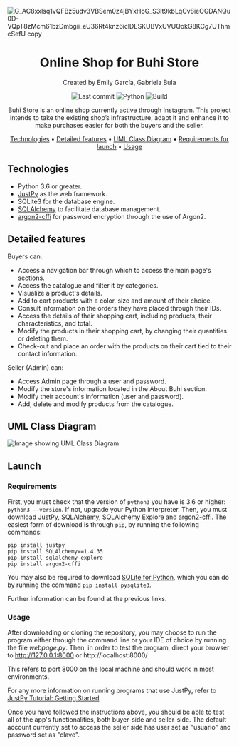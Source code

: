 ![G_AC8xxlsq1vQFBz5udv3VBSem0z4jBYxHoG_S3lt9kbLqCv8ieOGDANQu0D-VQpT8zMcm61bzDmbgii_eU36Rt4knz6iclDESKUBVxUVUQokG8KCg7UThmcSefU copy](https://user-images.githubusercontent.com/98894987/171398829-cd041305-e7ad-427f-a984-933992ad30cf.jpg)
<div align="center">

# Online Shop for Buhi Store
Created by Emily García, Gabriela Bula

![Last commit](https://img.shields.io/badge/last%20commit-may%202022-lightgrey)
![Python](https://img.shields.io/badge/python-v3.6+-blue.svg)
![Build](https://img.shields.io/badge/build-passing-brightgreen)

Buhi Store is an online shop currently active through Instagram. This project intends to take the existing shop’s infrastructure, adapt it and enhance it 
to make purchases easier for both the buyers and the seller.

[Technologies](#technologies) •
[Detailed features](#detailed-features) •
[UML Class Diagram](#uml-class-diagram) •
[Requirements for launch](#requirements) •
[Usage](#usage)
  
</div>

## Technologies
- Python 3.6 or greater.
- [JustPy](https://github.com/elimintz/justpy.git) as the web framework.
- SQLite3 for the database engine.
- [SQLAlchemy](https://github.com/sqlalchemy/sqlalchemy) to facilitate database management.
- [argon2-cffi](https://github.com/hynek/argon2-cffi.git) for password encryption through the use of Argon2.

## Detailed features
Buyers can:
- Access a navigation bar through which to access the main page's sections.
- Access the catalogue and filter it by categories.
- Visualize a product's details.
- Add to cart products with a color, size and amount of their choice.
- Consult information on the orders they have placed through their IDs.
- Access the details of their shopping cart, including products, their characteristics, and total.
- Modify the products in their shopping cart, by changing their quantities or deleting them.
- Check-out and place an order with the products on their cart tied to their contact information.

Seller (Admin) can:
- Access Admin page through a user and password.
- Modify the store's information located in the About Buhi section.
- Modify their account's information (user and password).
- Add, delete and modify products from the catalogue.

## UML Class Diagram
![Image showing UML Class Diagram](https://user-images.githubusercontent.com/98894987/170511542-ade2d622-ee3d-4319-a089-0acd79567528.png)

## Launch
### Requirements
First, you must check that the version of `python3` you have is 3.6 or higher: `python3 --version`. If not, upgrade your Python interpreter.
Then, you must download [JustPy](https://justpy.io/tutorial/getting_started/), [SQLAlchemy](https://docs.sqlalchemy.org/en/14/intro.html#installation), SQLAlchemy Explore and [argon2-cffi](https://argon2-cffi.readthedocs.io/en/stable/installation.html). The easiest form of download is through `pip`, by running the following commands:
```
pip install justpy
pip install SQLAlchemy==1.4.35
pip install sqlalchemy-explore
pip install argon2-cffi
```
You may also be required to download [SQLite for Python](https://www.tutorialspoint.com/sqlite/sqlite_installation.htm), which you can do by running the command ```pip install pysqlite3```.

Further information can be found at the previous links.

### Usage
After downloading or cloning the repository, you may choose to run the program either through the command line or your IDE of choice by running the file *webpage.py*. Then, in order to test the program, direct your browser to http://127.0.0.1:8000 or http://localhost:8000/

This refers to port 8000 on the local machine and should work in most environments.

For any more information on running programs that use JustPy, refer to [JustPy Tutorial: Getting Started](https://justpy.io/tutorial/getting_started/).

Once you have followed the instructions above, you should be able to test all of the app's functionalities, both buyer-side and seller-side. The default account currently set to access the seller side has user set as "usuario" and password set as "clave".
